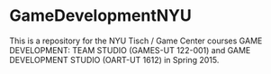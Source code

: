# GameDevelopmentNYU

This is a repository for the NYU Tisch / Game Center courses GAME DEVELOPMENT: TEAM STUDIO (GAMES-UT 122-001) and GAME DEVELOPMENT STUDIO (OART-UT 1612) in Spring 2015.

